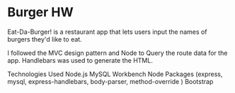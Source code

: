 # Burger HW

Eat-Da-Burger! is a restaurant app that lets users input the names of burgers they'd like to eat.

 I followed the MVC design pattern and Node to Query the route data for the app. Handlebars was used to generate the HTML.

Technologies Used
Node.js
MySQL Workbench
Node Packages (express, mysql, express-handlebars, body-parser, method-override )
Bootstrap